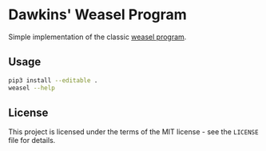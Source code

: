 # Dawkins' Weasel Program

Simple implementation of the classic [weasel program](https://en.wikipedia.org/wiki/Weasel_program).

## Usage

```bash
pip3 install --editable .
weasel --help
```

## License

This project is licensed under the terms of the MIT license - see the `LICENSE` file for details.
